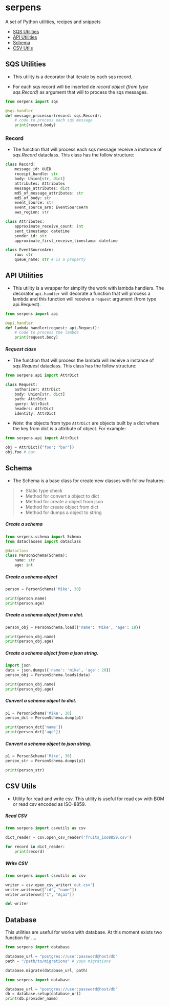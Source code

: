 # serpens

A set of Python utilities, recipes and snippets

- [SQS Utilities](#sqs-utilities)
- [API Utilities](#api-utilities)
- [Schema](#schema)
- [CSV Utils](#csv-utils)

## SQS Utilities

- This utility is a decorator that iterate by each sqs record.

- For each sqs record will be inserted de *record object (from type sqs.Record)* as  argument that will to process the sqs messages.


```python
from serpens import sqs

@sqs.handler
def message_processor(record: sqs.Record):
    # code to process each sqs message
    print(record.body)
```

### Record

- The function that will process each sqs message receive a instance of *sqs.Record* dataclass. This class has the follow structure:

```python
class Record:
    message_id: UUID
    receipt_handle: str
    body: Union[str, dict]
    attributes: Attributes
    message_attributes: dict
    md5_of_message_attributes: str
    md5_of_body: str
    event_source: str
    event_source_arn: EventSourceArn
    aws_region: str

class Attributes:
    approximate_receive_count: int
    sent_timestamp: datetime
    sender_id: str
    approximate_first_receive_timestamp: datetime

class EventSourceArn:
    raw: str
    queue_name: str # is a property
```

## API Utilities

- This utility is a wrapper for simplify the work with lambda handlers. The decorator ```api.handler``` will decorate a function that will process a lambda and this function will receive a ```request``` argument (from type api.Request).


```python
from serpens import api

@api.handler
def lambda_handler(request: api.Request):
    # Code to process the lambda
    print(request.body)
```

#### *Request class*

- The function that will process the lambda will receive a instance of *sqs.Request* dataclass. This class has the follow structure:

```python
from serpens.api import AttrDict

class Request:
    authorizer: AttrDict
    body: Union[str, dict]
    path: AttrDict
    query: AttrDict
    headers: AttrDict
    identity: AttrDict
```

- *Note*: the objects from type ```AttrDict``` are objects built by a dict where the key from dict is a attribute of object. For example:

```python
from serpens.api import AttrDict

obj = AttrDict({"foo": "bar"})
obj.foo # bar
```

## Schema
- The Schema is a base class for create new classes with follow features:
> - Static type check
> - Method for convert a object to dict
> - Method for create a object from json
> - Method for create object from dict
> - Method for dumps a object to string

##### Create a schema

```python
from serpens.schema import Schema
from dataclasses import dataclass

@dataclass
class PersonSchema(Schema):
    name: str
    age: int
```
##### Create a schema object

```python
person = PersonSchema('Mike', 30)

print(person.name)
print(person.age)
```

##### Create a schema object from a dict.

```python
person_obj = PersonSchema.load({'name': 'Mike', 'age': 18})

print(person_obj.name)
print(person_obj.age)
```

##### Create a schema object from a json string.

```python
import json
data = json.dumps({'name': 'mike', 'age': 20})
person_obj = PersonSchema.loads(data)

print(person_obj.name)
print(person_obj.age)
```

##### Convert a schema object to dict.

```python
p1 = PersonSchema('Mike', 30)
person_dct = PersonSchema.dump(p1)

print(person_dct['name'])
print(person_dct['age'])
```

##### Convert a schema object to json string.

```python
p1 = PersonSchema('Mike', 30)
person_str = PersonSchema.dumps(p1)

print(person_str)
```

## CSV Utils

- Utility for read and write csv. This utility is useful for read csv with BOM or read csv encoded as ISO-8859. 

##### Read CSV

```python
from serpens import csvutils as csv

dict_reader = csv.open_csv_reader('fruits_iso8859.csv')

for record in dict_reader:
    print(record)
```

##### Write CSV

```python
from serpens import csvutils as csv

writer = csv.open_csv_writer('out.csv')
writer.writerow(["id", "name"])
writer.writerow(["1", "Açaí"])

del writer
```

## Database

This utilities are useful for works with database. At this moment exists two function for ....

```python
from serpens import database

database_url = "postgres://user:password@host/db"
path = "/path/to/migrations" # yoyo migrations

database.migrate(database_url, path)
```

```python
from serpens import database

database_url = "postgres://user:password@host/db"
db = database.setup(database_url)
print(db.provider_name)
```